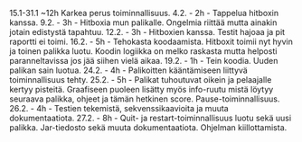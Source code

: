 15.1-31.1 ~12h Karkea perus toiminnallisuus.
4.2.  - 2h - Tappelua hitboxin kanssa.
9.2.  - 3h - Hitboxia mun palikalle. Ongelmia riittää mutta ainakin jotain edistystä tapahtuu.
12.2. - 3h - Hitboxien kanssa. Testit hajoaa ja pit raportti ei toimi.
16.2. - 5h - Tehokasta koodaamista. Hitboxit toimii nyt hyvin ja toinen palikka luotu. Koodin logiikka on melko raskasta mutta helposti paranneltavissa jos jää siihen vielä aikaa.
19.2. - 1h - Tein koodia. Uuden palikan sain luotua.
24.2. - 4h - Palikoitten kääntämiseen liittyvä toiminnallisuus tehty.
25.2. - 5h - Palikat tuhoutuvat oikein ja pelaajalle kertyy pisteitä. Graafiseen puoleen lisätty myös info-ruutu mistä löytyy seuraava palikka, ohjeet ja tämän hetkinen score. Pause-toiminnallisuus.
26.2. - 4h - Testien tekemistä, sekvenssikaavioita ja muuta dokumentaatiota.
27.2. - 8h - Quit- ja restart-toiminnallisuus luotu sekä uusi palikka. Jar-tiedosto sekä muuta dokumentaatiota. Ohjelman kiillottamista. 
